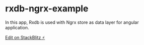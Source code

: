 # rxdb-ngrx-example

In this app, Rxdb is used with Ngrx store as data layer for angular application.

[Edit on StackBlitz ⚡️](https://stackblitz.com/edit/angular-1zvpdc)
